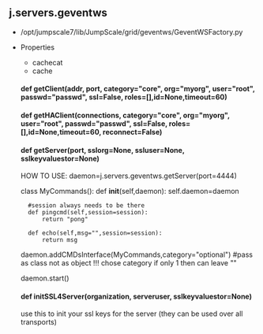 ## j.servers.geventws

- /opt/jumpscale7/lib/JumpScale/grid/geventws/GeventWSFactory.py
- Properties
    - cachecat
    - cache

    #### def getClient(addr, port, category="core", org="myorg", user="root", passwd="passwd", ssl=False, roles=[],id=None,timeout=60) 
    #### def getHAClient(connections, category="core", org="myorg", user="root", passwd="passwd", ssl=False, roles=[],id=None,timeout=60, reconnect=False) 
    #### def getServer(port, sslorg=None, ssluser=None, sslkeyvaluestor=None) 
    
    HOW TO USE:
    daemon=j.servers.geventws.getServer(port=4444)
    
    class MyCommands():
        def __init__(self,daemon):
            self.daemon=daemon
    
        #session always needs to be there
        def pingcmd(self,session=session):
            return "pong"
    
        def echo(self,msg="",session=session):
            return msg
    
    daemon.addCMDsInterface(MyCommands,category="optional")  #pass as class not as object !!! chose category if only 1 then can leave ""
    
    daemon.start()
    #### def initSSL4Server(organization, serveruser, sslkeyvaluestor=None) 
    
    use this to init your ssl keys for the server (they can be used over all transports)
